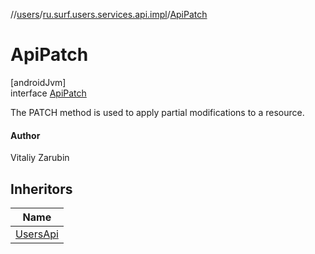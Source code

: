 //[users](../../../index.md)/[ru.surf.users.services.api.impl](../index.md)/[ApiPatch](index.md)

# ApiPatch

[androidJvm]\
interface [ApiPatch](index.md)

The PATCH method is used to apply partial modifications to a resource.

#### Author

Vitaliy Zarubin

## Inheritors

| Name |
|---|
| [UsersApi](../../ru.surf.users.services.api/-users-api/index.md) |
